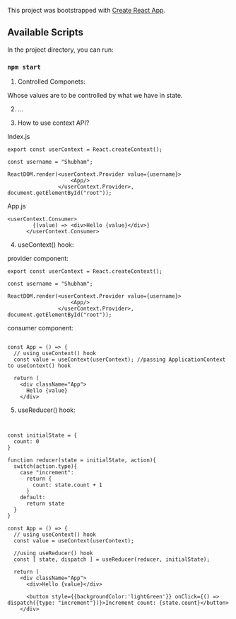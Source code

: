 This project was bootstrapped with [Create React App](https://github.com/facebook/create-react-app).

## Available Scripts

In the project directory, you can run:

### `npm start`

1. Controlled Componets:

Whose values are to be controlled by what we have in state.

2. <div style={{ textAlign: "center" }}>... </div>

3. How to use context API?

Index.js

```
export const userContext = React.createContext();

const username = "Shubham";

ReactDOM.render(<userContext.Provider value={username}>
                    <App/>
                </userContext.Provider>, document.getElementById("root"));
```

App.js

```
<userContext.Consumer>
        {(value) => <div>Hello {value}</div>}
      </userContext.Consumer>

```

4. useContext() hook:

provider component: 

```
export const userContext = React.createContext();

const username = "Shubham";

ReactDOM.render(<userContext.Provider value={username}>
                    <App/>
                </userContext.Provider>, document.getElementById("root"));
```

consumer component:

```

const App = () => {
  // using useContext() hook
  const value = useContext(userContext); //passing ApplicationContext to useContext() hook

  return (
    <div className="App">
      Hello {value}
    </div>

```

5. useReducer() hook: 

```


const initialState = {
  count: 0
}

function reducer(state = initialState, action){
  switch(action.type){
    case "increment":
      return {
        count: state.count + 1
      }
    default:
      return state
  }
}

const App = () => {
  // using useContext() hook
  const value = useContext(userContext);

  //using useReducer() hook
  const [ state, dispatch ] = useReducer(reducer, initialState);

  return (
    <div className="App">
      <div>Hello {value}</div>
      
      <button style={{backgroundColor:'lightGreen'}} onClick={() => dispatch({type: "increment"})}>Increment count: {state.count}</button>
    </div>

```